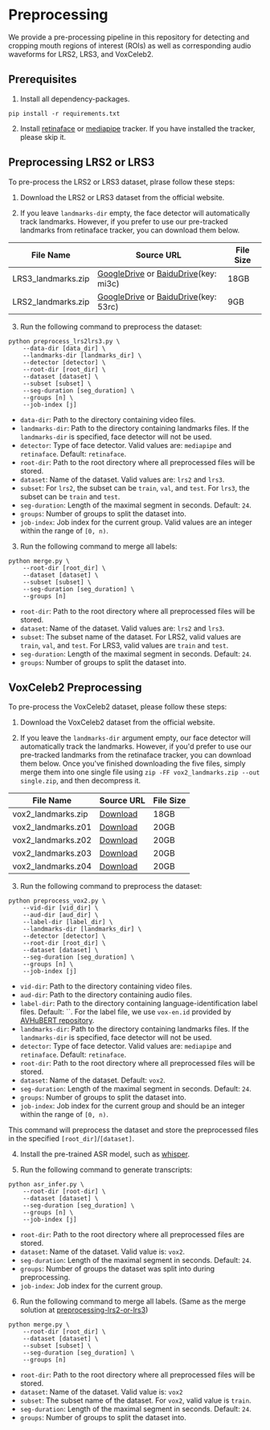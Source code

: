 
# Preprocessing

We provide a pre-processing pipeline in this repository for detecting and cropping mouth regions of interest (ROIs) as well as corresponding audio waveforms for LRS2, LRS3, and VoxCeleb2.

## Prerequisites

1. Install all dependency-packages.

```Shell
pip install -r requirements.txt
```

2. Install [retinaface](./tools) or [mediapipe](https://pypi.org/project/mediapipe/) tracker. If you have installed the tracker, please skip it.

## Preprocessing LRS2 or LRS3

To pre-process the LRS2 or LRS3 dataset, plrase follow these steps:

1. Download the LRS2 or LRS3 dataset from the official website.

2. If you leave `landmarks-dir` empty, the face detector will automatically track landmarks. However, if you prefer to use our pre-tracked landmarks from retinaface tracker, you can download them below.

| File Name              | Source URL                                                                              | File Size  |
|------------------------|-----------------------------------------------------------------------------------------|------------|
| LRS3_landmarks.zip     |[GoogleDrive](https://bit.ly/33rEsax) or [BaiduDrive](https://bit.ly/3rwQSph)(key: mi3c) |     18GB   |
| LRS2_landmarks.zip     |[GoogleDrive](https://bit.ly/3jSMMoz) or [BaiduDrive](https://bit.ly/3BuIwBB)(key: 53rc) |     9GB    |

3. Run the following command to preprocess the dataset:

```Shell
python preprocess_lrs2lrs3.py \
    --data-dir [data_dir] \
    --landmarks-dir [landmarks_dir] \
    --detector [detector] \
    --root-dir [root_dir] \
    --dataset [dataset] \
    --subset [subset] \
    --seg-duration [seg_duration] \
    --groups [n] \
    --job-index [j]
```
- `data-dir`: Path to the directory containing video files.
- `landmarks-dir`: Path to the directory containing landmarks files. If the `landmarks-dir` is specified, face detector will not be used.
- `detector`: Type of face detector. Valid values are: `mediapipe` and `retinaface`. Default: `retinaface`.
- `root-dir`: Path to the root directory where all preprocessed files will be stored.
- `dataset`: Name of the dataset. Valid values are: `lrs2` and `lrs3`.
- `subset`: For `lrs2`, the subset can be `train`, `val`, and `test`. For `lrs3`, the subset can be `train` and `test`.
- `seg-duration`: Length of the maximal segment in seconds. Default: `24`.
- `groups`: Number of groups to split the dataset into.
- `job-index`: Job index for the current group. Valid values are an integer within the range of `[0, n)`.

3. Run the following command to merge all labels:

```Shell
python merge.py \
    --root-dir [root_dir] \
    --dataset [dataset] \
    --subset [subset] \
    --seg-duration [seg_duration] \
    --groups [n]
```
- `root-dir`: Path to the root directory where all preprocessed files will be stored.
- `dataset`: Name of the dataset. Valid values are: `lrs2` and `lrs3`.
- `subset`: The subset name of the dataset. For LRS2, valid values are `train`, `val`, and `test`. For LRS3, valid values are `train` and `test`.
- `seg-duration`: Length of the maximal segment in seconds. Default: `24`.
- `groups`: Number of groups to split the dataset into.

## VoxCeleb2 Preprocessing
To pre-process the VoxCeleb2 dataset, please follow these steps:

1. Download the VoxCeleb2 dataset from the official website.

2. If you leave the `landmarks-dir` argument empty, our face detector will automatically track the landmarks. However, if you'd prefer to use our pre-tracked landmarks from the retinaface tracker, you can download them below. Once you've finished downloading the five files, simply merge them into one single file using `zip -FF vox2_landmarks.zip --out single.zip`, and then decompress it.

| File Name              | Source URL                                                                        | File Size |
|------------------------|-----------------------------------------------------------------------------------|-----------|
| vox2_landmarks.zip     | [Download](https://www.doc.ic.ac.uk/~pm4115/vox2landmarks/vox2_landmarks.zip)     | 18GB      |
| vox2_landmarks.z01     | [Download](https://www.doc.ic.ac.uk/~pm4115/vox2landmarks/vox2_landmarks.z01)     | 20GB      |
| vox2_landmarks.z02     | [Download](https://www.doc.ic.ac.uk/~pm4115/vox2landmarks/vox2_landmarks.z02)     | 20GB      |
| vox2_landmarks.z03     | [Download](https://www.doc.ic.ac.uk/~pm4115/vox2landmarks/vox2_landmarks.z03)     | 20GB      |
| vox2_landmarks.z04     | [Download](https://www.doc.ic.ac.uk/~pm4115/vox2landmarks/vox2_landmarks.z04)     | 20GB      |

3. Run the following command to preprocess the dataset:

```Shell
python preprocess_vox2.py \
    --vid-dir [vid_dir] \
    --aud-dir [aud_dir] \
    --label-dir [label_dir] \
    --landmarks-dir [landmarks_dir] \
    --detector [detector] \
    --root-dir [root_dir] \
    --dataset [dataset] \
    --seg-duration [seg_duration] \
    --groups [n] \
    --job-index [j]
```
- `vid-dir`: Path to the directory containing video files.
- `aud-dir`: Path to the directory containing audio files.
- `label-dir`: Path to the directory containing language-identification label files. Default: ``. For the label file, we use `vox-en.id` provided by [AVHuBERT repository](https://github.com/facebookresearch/av_hubert/tree/5ab235b3d9dac548055670d534b283b5b70212cc/avhubert/preparation/data).
- `landmarks-dir`: Path to the directory containing landmarks files. If the `landmarks-dir` is specified, face detector will not be used.
- `detector`: Type of face detector. Valid values are: `mediapipe` and `retinaface`. Default: `retinaface`.
- `root-dir`: Path to the root directory where all preprocessed files will be stored.
- `dataset`: Name of the dataset. Default: `vox2`.
- `seg-duration`: Length of the maximal segment in seconds. Default: `24`.
- `groups`: Number of groups to split the dataset into.
- `job-index`: Job index for the current group and should be an integer within the range of `[0, n)`.

This command will preprocess the dataset and store the preprocessed files in the specified `[root_dir]`/`[dataset]`.

4. Install the pre-trained ASR model, such as [whisper](https://github.com/openai/whisper).

5. Run the following command to generate transcripts:

```Shell
python asr_infer.py \
    --root-dir [root-dir] \
    --dataset [dataset] \
    --seg-duration [seg_duration] \
    --groups [n] \
    --job-index [j]
```
- `root-dir`: Path to the root directory where all preprocessed files are stored.
- `dataset`: Name of the dataset. Valid value is: `vox2`.
- `seg-duration`: Length of the maximal segment in seconds. Default: `24`.
- `groups`: Number of groups the dataset was split into during preprocessing.
- `job-index`: Job index for the current group.

6. Run the following command to merge all labels. (Same as the merge solution at [preprocessing-lrs2-or-lrs3](#preprocessing-lrs2-or-lrs3))

```Shell
python merge.py \
    --root-dir [root_dir] \
    --dataset [dataset] \
    --subset [subset] \
    --seg-duration [seg_duration] \
    --groups [n]
```
- `root-dir`: Path to the root directory where all preprocessed files will be stored.
- `dataset`: Name of the dataset. Valid value is: `vox2`
- `subset`: The subset name of the dataset. For `vox2`, valid value is `train`.
- `seg-duration`: Length of the maximal segment in seconds. Default: `24`.
- `groups`: Number of groups to split the dataset into.
